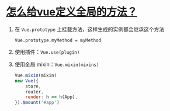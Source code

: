 # [怎么给vue定义全局的方法？](https://github.com/haizlin/fe-interview/issues/556)

1. 在 `Vue.prototype` 上挂载方法，这样生成的实例都会继承这个方法

   `Vue.prototype.myMethod = myMethod`

2. 使用插件：`Vue.use(plugin)` 

3. 使用全局 mixin：`Vue.mixin(mixins)`

   ```js
   Vue.mixin(mixin)
   new Vue({
       store,
       router,
       render: h => h(App),
   }).$mount('#app')
   ```

